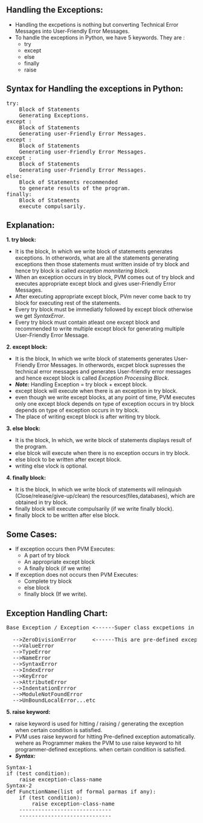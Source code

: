 ## Handling the Exceptions:
- Handling the excpetions is nothing but converting Technical Error Messages into User-Friendly Error Messages.
- To handle the exceptions in Python, we have 5 keywords. They are :
    - try
    - except
    - else
    - finally
    - raise

## Syntax for Handling the exceptions in Python:
<pre>
try:
    Block of Statements
    Generating Exceptions.
except <exception-class-name-1>:
    Block of Statements
    Generating user-Friendly Error Messages.
except <exception-class-name-2>:
    Block of Statements
    Generating user-Friendly Error Messages.
except <exception-class-name-N>:
    Block of Statements
    Generating user-Friendly Error Messages.
else:
    Block of Statements recommended 
    to generate results of the program.
finally:
    Block of Statements
    execute compulsarily.</pre>
    
## Explanation:
**1. try block:**
- It is the block, In which we write block of statements generates exceptions. In otherwords, what are all the statements generating exceptions then those statements must written inside of try block and hence try block is called _exception monnitering block_.
- When an exception occurs in try block, PVM comes out of try block and executes appropriate except block and gives user-Friendly Error Messages.
- After executing appropriate except block, PVm never come back to try block for executing rest of the statements.
- Every try block must be immediatly followed by except block otherwise we get _SyntaxError_.
- Every try block must contain atleast one except block and recommended to write multiple except block for generating multiple User-Friendly Error Message.

**2. except block:**
- It is the block, In which we write block of statements generates User-Friendly Error Messages. In otherwords, excpet block supresses the technical error messages and generates User-friendly error messages and hence except block is called _Exception Processing Block_.
- ***Note:*** Handling Exception = try block + except block.
- except block will execute when there is an exception in try block.
- even though we write except blocks, at any point of time, PVM executes only one except block depends on type of exception occurs in try block depends on type of exception occurs in try block.
- The place of writing except block is after writing try block.

**3. else block:**
- It is the block, In which, we write block of statements displays result of the program.
- else blcok will execute when there is no exception occurs in try block.
- else block to be written after except block.
- writing else vlock is optional.

**4. finally block:**
- It is the block, In which we write block of statements will relinquish (Close/release/give-up/clean) the resources(files,databases), which are obtained in try block.
- finally block will execute compulsarily (if we write finally block).
- finally block to be written after else block.

## Some Cases:
- If exception occurs then PVM Executes:
    - A part of try block
    - An appropriate except block
    - A finally block (if we write)
- If exception does not occurs then PVM Executes:
    - Complete try block
    - else block
    - finally block (If we write).
    
## Exception Handling Chart:
<pre>
Base Exception / Exception <------Super class excpetions in python.

  -->ZeroDivisionError     <------This are pre-defined exception Sub-class names.
  -->ValueError
  -->TypeError
  -->NameError
  -->SyntaxError
  -->IndexError
  -->KeyError
  -->AttributeError
  -->IndentationErrror
  -->ModuleNotFoundError
  -->UnBoundLocalError...etc</pre>

**5. raise keyword:**
- raise keyword is used for hitting / raising / generating the exception when certain condition is satisfied.
- PVM uses raise keyword for hitting Pre-defined exception automatically. wehere as Programmer makes the PVM to use raise keyword to hit programmer-defined exceptions. when certain condition is satisfied.
- ***Syntax:***
<pre>
Syntax-1
if (test condition):
    raise exception-class-name
Syntax-2
def FunctionName(list of formal parmas if any):
    if (test condition):
        raise exception-class-name
    -----------------------------
    -----------------------------</pre>
